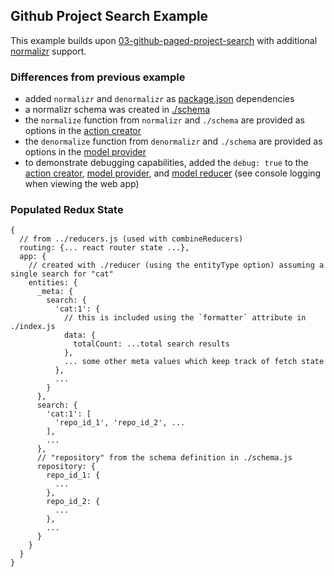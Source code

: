 Github Project Search Example
--------------------------------------------------------
This example builds upon [03-github-paged-project-search](../../../03-github-paged-project-search) with additional [normalizr](https://github.com/paularmstrong/normalizr) support.


### Differences from previous example

* added `normalizr` and `denormalizr` as [package.json](../../package.json) dependencies
* a normalizr schema was created in [./schema](./schema.js)
* the `normalize` function from `normalizr` and `./schema` are provided as options in the [action creator](./actions.js)
* the `denormalize` function from `denormalizr` and `./schema` are provided as options in the [model provider](./index.js)
* to demonstrate debugging capabilities, added the `debug: true` to the [action creator](./actions.js), [model provider](./index.js), and [model reducer](./reducer.js) (see console logging when viewing the web app)

### Populated Redux State
```
{
  // from ../reducers.js (used with combineReducers)
  routing: {... react router state ...},
  app: {
    // created with ./reducer (using the entityType option) assuming a single search for "cat"
    entities: {
      _meta: {
        search: {
          'cat:1': {
            // this is included using the `formatter` attribute in ./index.js
            data: {
              totalCount: ...total search results
            },
            ... some other meta values which keep track of fetch state
          },
          ...
        }
      },
      search: {
        'cat:1': [
          'repo_id_1', 'repo_id_2', ...
        ],
        ...
      },
      // "repository" from the schema definition in ./schema.js
      repository: {
        repo_id_1: {
          ...
        },
        repo_id_2: {
          ...
        },
        ...
      }
    }
  }
}
```
